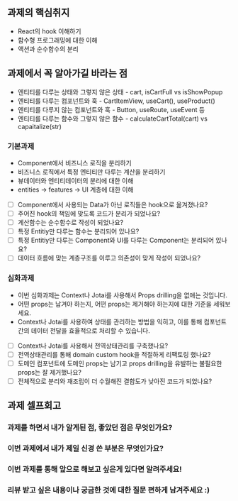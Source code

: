 ## 과제의 핵심취지

- React의 hook 이해하기
- 함수형 프로그래밍에 대한 이해
- 액션과 순수함수의 분리

## 과제에서 꼭 알아가길 바라는 점

- 엔티티를 다루는 상태와 그렇지 않은 상태 - cart, isCartFull vs isShowPopup
- 엔티티를 다루는 컴포넌트와 훅 - CartItemView, useCart(), useProduct()
- 엔티티를 다루지 않는 컴포넌트와 훅 - Button, useRoute, useEvent 등
- 엔티티를 다루는 함수와 그렇지 않은 함수 - calculateCartTotal(cart) vs capaitalize(str)

### 기본과제

- Component에서 비즈니스 로직을 분리하기
- 비즈니스 로직에서 특정 엔티티만 다루는 계산을 분리하기
- 뷰데이터와 엔티티데이터의 분리에 대한 이해
- entities -> features -> UI 계층에 대한 이해

- [ ] Component에서 사용되는 Data가 아닌 로직들은 hook으로 옮겨졌나요?
- [ ] 주어진 hook의 책임에 맞도록 코드가 분리가 되었나요?
- [ ] 계산함수는 순수함수로 작성이 되었나요?
- [ ] 특정 Entitiy만 다루는 함수는 분리되어 있나요?
- [ ] 특정 Entitiy만 다루는 Component와 UI를 다루는 Component는 분리되어 있나요?
- [ ] 데이터 흐름에 맞는 계층구조를 이루고 의존성이 맞게 작성이 되었나요?

### 심화과제

- 이번 심화과제는 Context나 Jotai를 사용해서 Props drilling을 없애는 것입니다.
- 어떤 props는 남겨야 하는지, 어떤 props는 제거해야 하는지에 대한 기준을 세워보세요.
- Context나 Jotai를 사용하여 상태를 관리하는 방법을 익히고, 이를 통해 컴포넌트 간의 데이터 전달을 효율적으로 처리할 수 있습니다.

- [ ] Context나 Jotai를 사용해서 전역상태관리를 구축했나요?
- [ ] 전역상태관리를 통해 domain custom hook을 적절하게 리팩토링 했나요?
- [ ] 도메인 컴포넌트에 도메인 props는 남기고 props drilling을 유발하는 불필요한 props는 잘 제거했나요?
- [ ] 전체적으로 분리와 재조립이 더 수월해진 결합도가 낮아진 코드가 되었나요?

## 과제 셀프회고

<!-- 과제에 대한 회고를 작성해주세요 -->

### 과제를 하면서 내가 알게된 점, 좋았던 점은 무엇인가요?

### 이번 과제에서 내가 제일 신경 쓴 부분은 무엇인가요?

### 이번 과제를 통해 앞으로 해보고 싶은게 있다면 알려주세요!

### 리뷰 받고 싶은 내용이나 궁금한 것에 대한 질문 편하게 남겨주세요 :)
